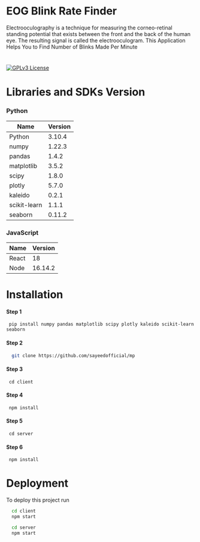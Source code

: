 # EOG Blink Rate Finder

Electrooculography is a technique for measuring the corneo-retinal standing potential that exists between the front and the back of the human eye. The resulting signal is called the electrooculogram.
This Application Helps You to Find Number of Blinks Made Per Minute

#

[![GPLv3 License](https://img.shields.io/badge/License-GPL%20v3-yellow.svg)](https://opensource.org/licenses/)

# Libraries and SDKs Version

### Python

| Name         | Version |
| ------------ | ------- |
| Python       | 3.10.4  |
| numpy        | 1.22.3  |
| pandas       | 1.4.2   |
| matplotlib   | 3.5.2   |
| scipy        | 1.8.0   |
| plotly       | 5.7.0   |
| kaleido      | 0.2.1   |
| scikit-learn | 1.1.1   |
| seaborn      | 0.11.2  |

### JavaScript

| Name  | Version |
| ----- | ------- |
| React | 18      |
| Node  | 16.14.2 |

# Installation

#### Step 1

```
 pip install numpy pandas matplotlib scipy plotly kaleido scikit-learn seaborn 
```

#### Step 2

```bash
  git clone https://github.com/sayeedofficial/mp
```

#### Step 3

```
 cd client
```

#### Step 4

```
 npm install
```

#### Step 5

```
 cd server
```

#### Step 6

```
 npm install
```

# Deployment

To deploy this project run

```bash
  cd client
  npm start
```

```bash
  cd server
  npm start
```
